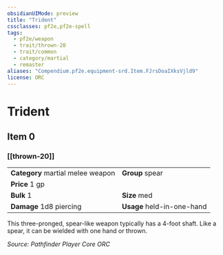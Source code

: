 ```yaml
---
obsidianUIMode: preview
title: "Trident"
cssclasses: pf2e,pf2e-spell
tags:
  - pf2e/weapon
  - trait/thrown-20
  - trait/common
  - category/martial
  - remaster
aliases: "Compendium.pf2e.equipment-srd.Item.FJrsDoaIXksVjld9"
license: ORC
---
```

# Trident
## Item 0
### [[thrown-20]]

|  |  |
| -- | -- |
| **Category** martial melee weapon | **Group** spear |
| **Price** 1 gp |  |
| **Bulk** 1 | **Size** med |
| **Damage** 1d8 piercing  | **Usage** held-in-one-hand |



This three-pronged, spear-like weapon typically has a 4-foot shaft. Like a spear, it can be wielded with one hand or thrown.

*Source: Pathfinder Player Core*
*ORC*